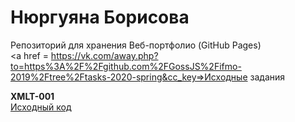 # Нюргуяна Борисова
Репозиторий для хранения Веб-портфолио (GitHub Pages)<br/>
<a href = https://vk.com/away.php?to=https%3A%2F%2Fgithub.com%2FGossJS%2Fifmo-2019%2Ftree%2Ftasks-2020-spring&cc_key=>Исходные задания </a><br/>

<b>XMLT-001</b><br/>
<a href=https://github.com/Nyussay/tasks/tree/master/XMLT-001>Исходный код</a>
